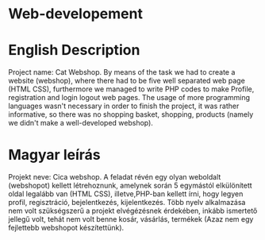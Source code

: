 # Web-developement
# English Description
Project name: Cat Webshop. By means of the task we had to create a website (webshop), where there had to be five well separated web page (HTML CSS), furthermore we managed to write PHP codes to make Profile, registration and login logout web pages.
The usage of more programming languages wasn't necessary in order to finish the project, it was rather informative, so there was no shopping basket, shopping, products (namely we didn't make a well-developed webshop).   
# Magyar leírás
Projekt neve: Cica webshop.
A feladat révén egy olyan weboldalt (webshopot) kellett létrehoznunk, amelynek során 5 egymástól elkülönített oldal legalább van (HTML CSS), illetve,PHP-ban kellett írni, hogy legyen profil, regisztráció, bejelentkezés, kijelentkezés.
Több nyelv alkalmazása nem volt szükségszerű a projekt elvégézésnek érdekében, inkább ismertető jellegű volt, tehát nem volt benne kosár, vásárlás, termékek (Azaz nem egy fejlettebb webshopot készítettünk). 